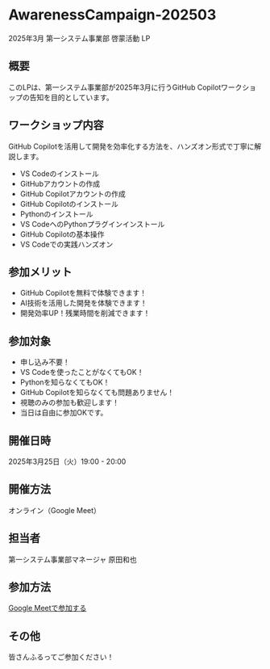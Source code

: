 # AwarenessCampaign-202503

2025年3月 第一システム事業部 啓蒙活動 LP

## 概要

このLPは、第一システム事業部が2025年3月に行うGitHub Copilotワークショップの告知を目的としています。

## ワークショップ内容

GitHub Copilotを活用して開発を効率化する方法を、ハンズオン形式で丁寧に解説します。

*   VS Codeのインストール
*   GitHubアカウントの作成
*   GitHub Copilotアカウントの作成
*   GitHub Copilotのインストール
*   Pythonのインストール
*   VS CodeへのPythonプラグインインストール
*   GitHub Copilotの基本操作
*   VS Codeでの実践ハンズオン

## 参加メリット

*   GitHub Copilotを無料で体験できます！
*   AI技術を活用した開発を体験できます！
*   開発効率UP！残業時間を削減できます！

## 参加対象

*   申し込み不要！
*   VS Codeを使ったことがなくてもOK！
*   Pythonを知らなくてもOK！
*   GitHub Copilotを知らなくても問題ありません！
*   視聴のみの参加も歓迎します！
*   当日は自由に参加OKです。

## 開催日時

2025年3月25日（火）19:00 - 20:00

## 開催方法

オンライン（Google Meet）

## 担当者

第一システム事業部マネージャ 原田和也

## 参加方法

[Google Meetで参加する](https://meet.google.com/dbs-iebu-dba)

## その他

皆さんふるってご参加ください！
